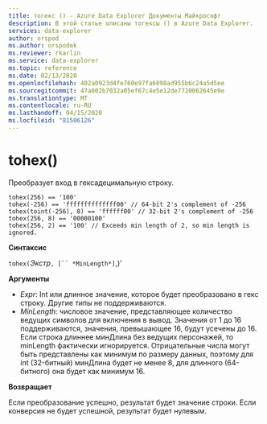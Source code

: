 ```yaml
---
title: тогекс () - Azure Data Explorer Документы Майкрософт
description: В этой статье описаны тогексы () в Azure Data Explorer.
services: data-explorer
author: orspod
ms.author: orspodek
ms.reviewer: rkarlin
ms.service: data-explorer
ms.topic: reference
ms.date: 02/13/2020
ms.openlocfilehash: 402a0923d4fe760e97fa6098ad955b6c24a5d5ee
ms.sourcegitcommit: 47a002b7032a05ef67c4e5e12de7720062645e9e
ms.translationtype: MT
ms.contentlocale: ru-RU
ms.lasthandoff: 04/15/2020
ms.locfileid: "81506126"
---
```

# <a name="tohex"></a>tohex()

Преобразует вход в гексадецимальную строку.

```kusto
tohex(256) == '100'
tohex(-256) == 'ffffffffffffff00' // 64-bit 2's complement of -256
tohex(toint(-256), 8) == 'ffffff00' // 32-bit 2's complement of -256
tohex(256, 8) == '00000100'
tohex(256, 2) == '100' // Exceeds min length of 2, so min length is ignored.
```

**Синтаксис**

`tohex(`*Экстр*`, [`` *MinLength*]`,)'

**Аргументы**

* *Expr*: Int или длинное значение, которое будет преобразовано в гекс строку.  Другие типы не поддерживаются.
* *MinLength*: числовое значение, представляющее количество ведущих символов для включения в вывод.  Значения от 1 до 16 поддерживаются, значения, превышающее 16, будут усечены до 16.  Если строка длиннее минДлина без ведущих персонажей, то minLength фактически игнорируется.  Отрицательные числа могут быть представлены как минимум по размеру данных, поэтому для int (32-битный) минДлина будет не менее 8, для длинного (64-битного) она будет как минимум 16.

**Возвращает**

Если преобразование успешно, результат будет значение строки.
Если конверсия не будет успешной, результат будет нулевым.